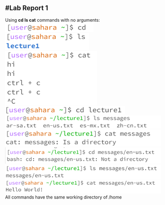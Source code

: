 #Lab Report 1
---
Using **cd ls cat** commands with no arguments:  
![Image](EmptyCd.png)  
![Image](EmptyLs.png)  
![Image](EmptyCat.png)  
![Image](DireCd.png)  
![Image](DireLs.png)  
![Image](DireCat.png)  
![Image](FileCd.png)  
![Image](FileLs.png)  
![Image](FileCat.png)  
All commands have the same working directory of /home  
